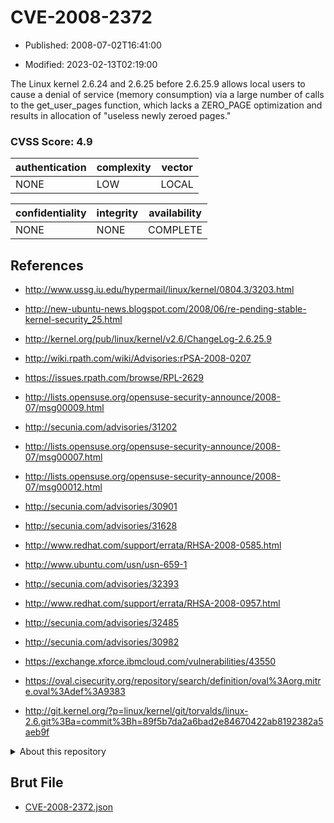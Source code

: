 # CVE-2008-2372

- Published: 2008-07-02T16:41:00

- Modified: 2023-02-13T02:19:00

The Linux kernel 2.6.24 and 2.6.25 before 2.6.25.9 allows local users to cause a denial of service (memory consumption) via a large number of calls to the get_user_pages function, which lacks a ZERO_PAGE optimization and results in allocation of "useless newly zeroed pages."

### CVSS Score: **4.9**

| authentication | complexity | vector |
| --- | --- | --- |
| NONE | LOW | LOCAL |

| confidentiality | integrity | availability |
| --- | --- | --- |
| NONE | NONE | COMPLETE |

## References

* http://www.ussg.iu.edu/hypermail/linux/kernel/0804.3/3203.html

* http://new-ubuntu-news.blogspot.com/2008/06/re-pending-stable-kernel-security_25.html

* http://kernel.org/pub/linux/kernel/v2.6/ChangeLog-2.6.25.9

* http://wiki.rpath.com/wiki/Advisories:rPSA-2008-0207

* https://issues.rpath.com/browse/RPL-2629

* http://lists.opensuse.org/opensuse-security-announce/2008-07/msg00009.html

* http://secunia.com/advisories/31202

* http://lists.opensuse.org/opensuse-security-announce/2008-07/msg00007.html

* http://lists.opensuse.org/opensuse-security-announce/2008-07/msg00012.html

* http://secunia.com/advisories/30901

* http://secunia.com/advisories/31628

* http://www.redhat.com/support/errata/RHSA-2008-0585.html

* http://www.ubuntu.com/usn/usn-659-1

* http://secunia.com/advisories/32393

* http://www.redhat.com/support/errata/RHSA-2008-0957.html

* http://secunia.com/advisories/32485

* http://secunia.com/advisories/30982

* https://exchange.xforce.ibmcloud.com/vulnerabilities/43550

* https://oval.cisecurity.org/repository/search/definition/oval%3Aorg.mitre.oval%3Adef%3A9383

* http://git.kernel.org/?p=linux/kernel/git/torvalds/linux-2.6.git%3Ba=commit%3Bh=89f5b7da2a6bad2e84670422ab8192382a5aeb9f

<details>
<summary>About this repository</summary> 

  This repository is part of the project [Live Hack CVE](https://github.com/Live-Hack-CVE). Main website can be found [www.live-hack.org](https://www.live-hack.org) 
  
  Made by [Sn0wAlice](https://github.com/Sn0wAlice) for the people that care about security and need to have a feed of the latest CVEs. Hope you enjoy it, don't forget to star the repo and follow me on [Twitter](https://twitter.com/Sn0wAlice) and [Github](https://github.com/Sn0wAlice). And that is my [personnal website](https://www.alice-snow.me/)

  - [Home Page](https://github.com/Live-Hack-CVE)
  - [Framework](https://github.com/Live-Hack-CVE/cve-framework)
  - [CVE database](https://github.com/Live-Hack-CVE/full_database)
  - [Changelog](https://github.com/Live-Hack-CVE/Changelog)
</details>

## Brut File

* [CVE-2008-2372.json](https://raw.githubusercontent.com/Live-Hack-CVE/full_database/main/cves/2008/CVE-2008-2372.json)

